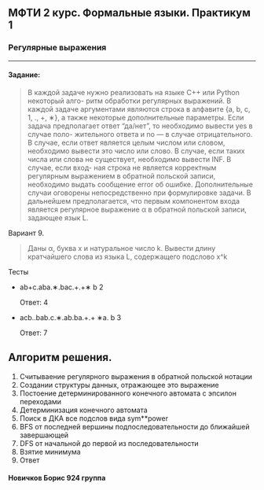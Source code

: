 ## МФТИ 2 курс. Формальные языки. Практикум 1
### Регулярные выражения
***
#### Задание:

> В каждой задаче нужно реализовать на языке C++ или Python некоторый алго-
ритм обработки регулярных выражений. В каждой задаче аргументами являются
строка в алфавите {a, b, c, 1, ., +, ∗}, а также некоторые дополнительные параметры.
Если задача предполагает ответ “да/нет”, то необходимо вывести yes в случае поло-
жительного ответа и no — в случае отрицательного. В случае, если ответ является
целым числом или словом, необходимо вывести это число или слово. В случае, если
таких числа или слова не существует, необходимо вывести INF. В случае, если вход-
ная строка не является корректным регулярным выражением в обратной польской
записи, необходимо выдать сообщение error об ошибке. Дополнительные случаи
оговорены непосредственно при формулировке задачи.
В дальнейшем предполагается, что первым компонентом входа является регулярное
выражение α в обратной польской записи, задающее язык L.    

Вариант 9.

> Даны α, буква x и натуральное число k. Вывести длину кратчайшего слова из
языка L, содержащего подслово x^k


Тесты
- ab+c.aba.∗.bac.+.+∗ b 2 

    Ответ: 4
- acb..bab.c.∗.ab.ba.+.+ ∗a. b 3 

    Ответ: 7
    
    
    
## Алгоритм решения.
1. Считываение регулярного выражения в обратной польской нотации
2. Создании структуры данных, отражающее это выражение
3. Постоение детерминированного конечного автомата с эпсилон переходами
4. Детерминизация конечного автомата
5. Поиск в ДКА все подслов вида sym**power
6. BFS от последней вершины подпоследовательности до ближайшей завершающей
7. DFS от начальной до первой из последовательности
8. Взятие минимума
9. Ответ





#### Новичков Борис 924 группа